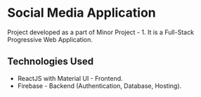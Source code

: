 # Social Media Application

Project developed as a part of Minor Project - 1. It is a Full-Stack Progressive Web Application.

## Technologies Used
* ReactJS with Material UI - Frontend.
* Firebase - Backend (Authentication, Database, Hosting).
